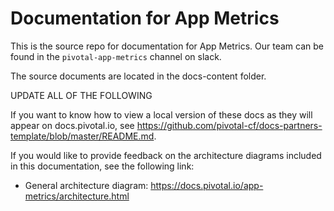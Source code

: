 # Documentation for App Metrics

This is the source repo for documentation for App Metrics. Our team can be
found in the `pivotal-app-metrics` channel on slack.

The source documents are located in the docs-content folder. 

UPDATE ALL OF THE FOLLOWING

If you want to know how to view a local version of these docs as they will appear on docs.pivotal.io, see https://github.com/pivotal-cf/docs-partners-template/blob/master/README.md. 

If you would like to provide feedback on the architecture diagrams included in this documentation, see the following link:

* General architecture diagram: 
https://docs.pivotal.io/app-metrics/architecture.html
